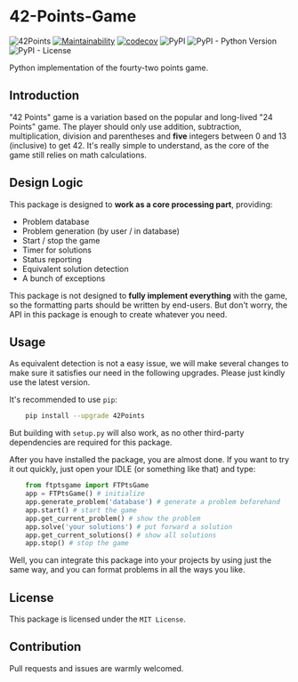 # 42-Points-Game
![42Points](https://github.com/T0nyX1ang/42-Points-Game/workflows/42Points/badge.svg)
[![Maintainability](https://api.codeclimate.com/v1/badges/9502c3fcb954f16254cf/maintainability)](https://codeclimate.com/github/T0nyX1ang/42-Points-Game/maintainability)
[![codecov](https://codecov.io/gh/T0nyX1ang/42-Points-Game/branch/master/graph/badge.svg)](https://codecov.io/gh/T0nyX1ang/42-Points-Game)
![PyPI](https://img.shields.io/pypi/v/42Points)
![PyPI - Python Version](https://img.shields.io/pypi/pyversions/42Points)
![PyPI - License](https://img.shields.io/pypi/l/42Points)

Python implementation of the fourty-two points game. 

## Introduction
"42 Points" game is a variation based on the popular and long-lived "24 Points" game. The player should only use addition, subtraction, multiplication, division and parentheses and __five__ integers between 0 and 13 (inclusive) to get 42. It's really simple to understand, as the core of the game still relies on math calculations.

## Design Logic
This package is designed to __work as a core processing part__, providing:
* Problem database
* Problem generation (by user / in database)
* Start / stop the game
* Timer for solutions
* Status reporting
* Equivalent solution detection
* A bunch of exceptions

This package is not designed to __fully implement everything__ with the game, so the formatting parts should be written by end-users. But don't worry, the API in this package is enough to create whatever you need.

## Usage
As equivalent detection is not a easy issue, we will make several changes to make sure it satisfies our need in the following upgrades. Please just kindly use the latest version.

It's recommended to use `pip`:
```bash
    pip install --upgrade 42Points
```

But building with `setup.py` will also work, as no other third-party dependencies are required for this package.

After you have installed the package, you are almost done. If you want to try it out quickly, just open your IDLE (or something like that) and type:
```py
    from ftptsgame import FTPtsGame
    app = FTPtsGame() # initialize
    app.generate_problem('database') # generate a problem beforehand
    app.start() # start the game
    app.get_current_problem() # show the problem
    app.solve('your solutions') # put forward a solution
    app.get_current_solutions() # show all solutions
    app.stop() # stop the game
```

Well, you can integrate this package into your projects by using just the same way, and you can format problems in all the ways you like.

## License
This package is licensed under the `MIT License`.

## Contribution
Pull requests and issues are warmly welcomed. 
